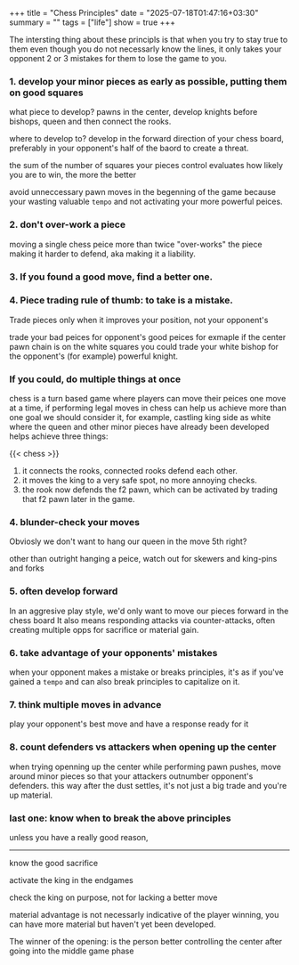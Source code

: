+++
title = "Chess Principles"
date = "2025-07-18T01:47:16+03:30"
summary = ""
tags = ["life"]
show = true
+++

The intersting thing about these principls is that when you try to stay true to them even though you do not necessarly know the lines, it only takes your opponent 2 or 3 mistakes for them to lose the game to you.

### 1. develop your minor pieces as early as possible, putting them on good squares

what piece to develop? pawns in the center, develop knights before bishops, queen and then connect the rooks.

where to develop to? develop in the forward direction of your chess board, preferably in your opponent's half of the baord to create a threat.

the sum of the number of squares your pieces control evaluates how likely you are to win, the more the better

avoid unneccessary pawn moves in the begenning of the game because your wasting valuable `tempo` and not activating your more powerful peices.

### 2. don't over-work a piece
moving a single chess peice more than twice "over-works" the piece making it harder to defend, aka making it a liability.


### 3. If you found a good move, find a better one.

### 4. Piece trading rule of thumb: to take is a mistake.

Trade pieces only when it improves your position, not your opponent's

trade your bad peices for opponent's good peices for exmaple if the center pawn chain is on the white squares you could trade your white bishop for the opponent's (for example) powerful knight.



### If you could, do multiple things at once

chess is a turn based game where players can move their peices one move at a time, if performing legal moves in chess can help us achieve more than one goal we should consider it, for example, castling king side as white where the queen and other minor pieces have already been developed helps achieve three things:

{{< chess >}}

1. it connects the rooks, connected rooks defend each other.
2. it moves the king to a very safe spot, no more annoying checks.
3. the rook now defends the f2 pawn, which can be activated by trading that f2 pawn later in the game.

### 4. blunder-check your moves

Obviosly we don't want to hang our queen in the move 5th right?

other than outright hanging a peice, watch out for skewers and king-pins and forks

### 5. often develop forward

In an aggresive play style, we'd only want to move our pieces forward in the chess board
It also means responding attacks via counter-attacks, often creating multiple opps for sacrifice or material gain.

### 6. take advantage of your opponents' mistakes

when your opponent makes a mistake or breaks principles, it's as if you've gained a `tempo` and can also break principles to capitalize on it.

### 7. think multiple moves in advance

play your opponent's best move and have a response ready for it

### 8. count defenders vs attackers when opening up the center

when trying openning up the center while performing pawn pushes, move around minor pieces so that your attackers outnumber opponent's defenders. this way after the dust settles, it's not just a big trade and you're up material.


### last one: know when to break the above principles

unless you have a really good reason,


---
know the good sacrifice

activate the king in the endgames

check the king on purpose, not for lacking a better move

material advantage is not necessarly indicative of the player winning, you can have more material but haven't yet been developed.

The winner of the opening: is the person better controlling the center after going into the middle game phase
